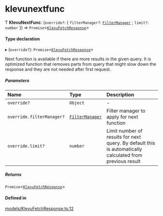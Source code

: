 # klevunextfunc
      
Ƭ **KlevuNextFunc**: (`override?`: { `filterManager?`: [`FilterManager`](classes/FilterManager.md) ; `limit?`: `number`  }) => `Promise`<[`KlevuFetchResponse`](klevufetchresponse.md)\>

#### Type declaration

▸ (`override?`): `Promise`<[`KlevuFetchResponse`](klevufetchresponse.md)\>

Next function is available if there are more results in the given query.
It is optimized function that removes parts from query that might slow down
the response and they are not needed after first request.

##### Parameters

| Name | Type | Description |
| :------ | :------ | :------ |
| `override?` | `Object` | - |
| `override.filterManager?` | [`FilterManager`](classes/FilterManager.md) | Filter manager to apply for next function |
| `override.limit?` | `number` | Limit number of results for next query. By default this is automatically calculated from previous result |

##### Returns

`Promise`<[`KlevuFetchResponse`](klevufetchresponse.md)\>

#### Defined in

[models/KlevuFetchResponse.ts:12](https://github.com/klevultd/frontend-sdk/blob/58d63d7/packages/klevu-core/src/models/KlevuFetchResponse.ts#L12)

